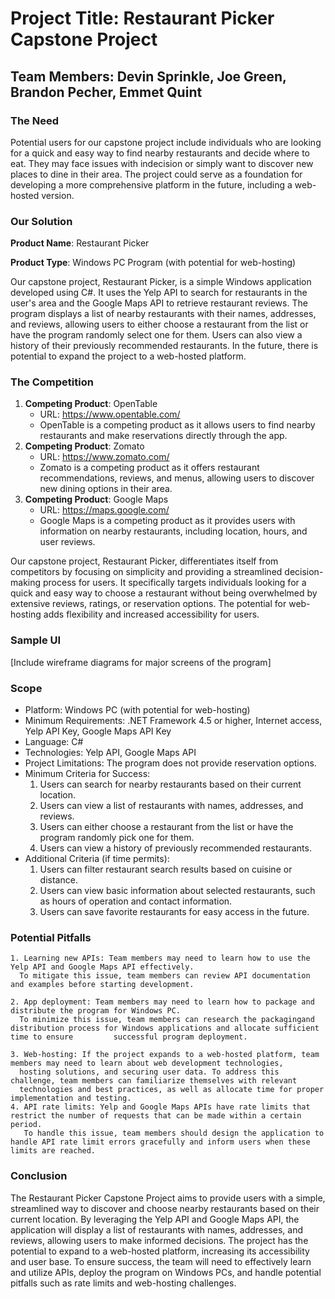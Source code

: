 # Project Title: Restaurant Picker Capstone Project

## Team Members: Devin Sprinkle, Joe Green, Brandon Pecher, Emmet Quint

### The Need

Potential users for our capstone project include individuals who are looking for a quick and easy way to find nearby restaurants and decide where to eat. They may face issues with indecision or simply want to discover new places to dine in their area. The project could serve as a foundation for developing a more comprehensive platform in the future, including a web-hosted version.

### Our Solution

**Product Name**: Restaurant Picker

**Product Type**: Windows PC Program (with potential for web-hosting)

Our capstone project, Restaurant Picker, is a simple Windows application developed using C#. It uses the Yelp API to search for restaurants in the user's area and the Google Maps API to retrieve restaurant reviews. The program displays a list of nearby restaurants with their names, addresses, and reviews, allowing users to either choose a restaurant from the list or have the program randomly select one for them. Users can also view a history of their previously recommended restaurants. In the future, there is potential to expand the project to a web-hosted platform.

### The Competition

1. **Competing Product**: OpenTable
    - URL: https://www.opentable.com/
    - OpenTable is a competing product as it allows users to find nearby restaurants and make reservations directly through the app.
2. **Competing Product**: Zomato
    - URL: https://www.zomato.com/
    - Zomato is a competing product as it offers restaurant recommendations, reviews, and menus, allowing users to discover new dining options in their area.
3. **Competing Product**: Google Maps
    - URL: https://maps.google.com/
    - Google Maps is a competing product as it provides users with information on nearby restaurants, including location, hours, and user reviews.

Our capstone project, Restaurant Picker, differentiates itself from competitors by focusing on simplicity and providing a streamlined decision-making process for users. It specifically targets individuals looking for a quick and easy way to choose a restaurant without being overwhelmed by extensive reviews, ratings, or reservation options. The potential for web-hosting adds flexibility and increased accessibility for users.

### Sample UI

[Include wireframe diagrams for major screens of the program]

### Scope

- Platform: Windows PC (with potential for web-hosting)
- Minimum Requirements: .NET Framework 4.5 or higher, Internet access, Yelp API Key, Google Maps API Key
- Language: C#
- Technologies: Yelp API, Google Maps API
- Project Limitations: The program does not provide reservation options.
- Minimum Criteria for Success:
    1. Users can search for nearby restaurants based on their current location.
    2. Users can view a list of restaurants with names, addresses, and reviews.
    3. Users can either choose a restaurant from the list or have the program randomly pick one for them.
    4. Users can view a history of previously recommended restaurants.
- Additional Criteria (if time permits):
    1. Users can filter restaurant search results based on cuisine or distance.
    2. Users can view basic information about selected restaurants, such as hours of operation and contact information.
    3. Users can save favorite restaurants for easy access in the future.

### Potential Pitfalls

    1. Learning new APIs: Team members may need to learn how to use the Yelp API and Google Maps API effectively. 
      To mitigate this issue, team members can review API documentation and examples before starting development.
    
    2. App deployment: Team members may need to learn how to package and distribute the program for Windows PC. 
      To minimize this issue, team members can research the packagingand distribution process for Windows applications and allocate sufficient time to ensure         successful program deployment.
      
    3. Web-hosting: If the project expands to a web-hosted platform, team members may need to learn about web development technologies,
      hosting solutions, and securing user data. To address this challenge, team members can familiarize themselves with relevant 
      technologies and best practices, as well as allocate time for proper implementation and testing.
    4. API rate limits: Yelp and Google Maps APIs have rate limits that restrict the number of requests that can be made within a certain period. 
       To handle this issue, team members should design the application to handle API rate limit errors gracefully and inform users when these limits are reached.

### Conclusion

The Restaurant Picker Capstone Project aims to provide users with a simple, streamlined way to discover and choose nearby restaurants based on their current location. By leveraging the Yelp API and Google Maps API, the application will display a list of restaurants with names, addresses, and reviews, allowing users to make informed decisions. The project has the potential to expand to a web-hosted platform, increasing its accessibility and user base. To ensure success, the team will need to effectively learn and utilize APIs, deploy the program on Windows PCs, and handle potential pitfalls such as rate limits and web-hosting challenges.

